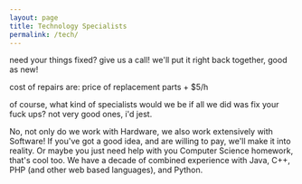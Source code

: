 ```yaml
---
layout: page
title: Technology Specialists
permalink: /tech/
---
```


need your things fixed? give us a call! we'll put it right back together, good as new!

cost of repairs are: price of replacement parts + $5/h

of course, what kind of specialists would we be if all we did was fix your fuck ups? not very good ones, i'd jest.  

No, not only do we work with Hardware, we also work extensively with Software! If you've got a good idea, and are willing to pay, we'll make it into reality. Or maybe you just need help with you Computer Science homework, that's cool too. We have a decade of combined experience with Java, C++, PHP (and other web based languages), and Python.
